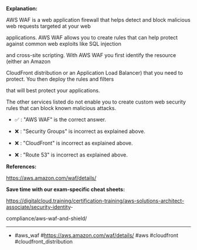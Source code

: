 **Explanation:**

AWS WAF is a web application firewall that helps detect and block malicious web requests targeted at your web

applications. AWS WAF allows you to create rules that can help protect against common web exploits like SQL injection

and cross-site scripting. With AWS WAF you first identify the resource (either an Amazon

CloudFront distribution or an Application Load Balancer) that you need to protect. You then deploy the rules and filters

that will best protect your applications.

The other services listed do not enable you to create custom web security rules that can block known malicious attacks.

- ✅ :  "AWS WAF" is the correct answer.

- ❌ :  "Security Groups" is incorrect as explained above.

- ❌ :  "CloudFront" is incorrect as explained above.

- ❌ :  "Route 53" is incorrect as explained above.

**References:**

<https://aws.amazon.com/waf/details/>

**Save time with our exam-specific cheat sheets:**

<https://digitalcloud.training/certification-training/aws-solutions-architect-associate/security-identity>-

compliance/aws-waf-and-shield/

----

- #aws_waf #<https://aws.amazon.com/waf/details/> #aws #cloudfront #cloudfront_distribution
